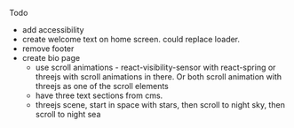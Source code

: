 Todo

- add accessibility
- create welcome text on home screen. could replace loader.
- remove footer
- create bio page
  - use scroll animations - react-visibility-sensor with react-spring or threejs with scroll animations in there. Or both scroll animation with threejs as one of the scroll elements
  - have three text sections from cms.
  - threejs scene, start in space with stars, then scroll to night sky, then scroll to night sea
